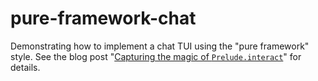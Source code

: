 # pure-framework-chat

Demonstrating how to implement a chat TUI using the "pure framework" style. See the blog post "[Capturing the magic of `Prelude.interact`](http://gelisam.blogspot.com/2020/12/capturing-magic-of-preludeinteract.html)" for details.
